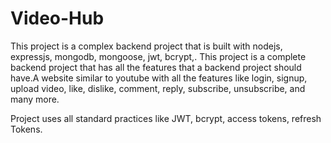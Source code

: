 # Video-Hub
This project is a complex backend project that is built with nodejs, expressjs, mongodb, mongoose, jwt, bcrypt,.
This project is a complete backend project that has all the features that a backend project should have.A website similar to youtube with all the features like login, signup, upload video, like, dislike, comment, reply, subscribe, unsubscribe, and many more.

Project uses all standard practices like JWT, bcrypt, access tokens, refresh Tokens.
